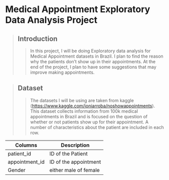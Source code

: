 # Medical Appointment Exploratory Data Analysis Project


> ## Introduction
>> In this project, I will be doing Exploratory data analysis for Medical Appointment datasets in Brazil. I plan to find the reason why the patients don’t show up in their appointments. At the end of the project, I plan to have some suggestions that may improve making appointments.

> ## Dataset
>> The datasets I will be using are taken from kaggle (https://www.kaggle.com/joniarroba/noshowappointments).  This dataset collects information from 100k medical appointments in Brazil and is focused on the question of whether or not patients show up for their appointment. A number of characteristics about the patient are included in each row.


 | Columns  |  Description |
 | ------------- | ------------- |
 | patient_id  | ID of the Patient |
 | appointment_id  | ID of the appointment |
 | Gender | either male of female |

